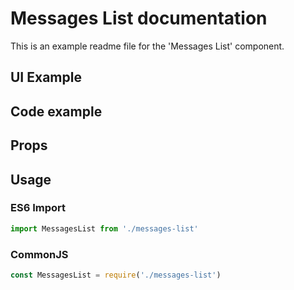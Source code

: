 # Messages List documentation

This is an example readme file for the 'Messages List' component.

## UI Example

<!-- STORY -->

## Code example

<!-- SOURCE -->

## Props

<!-- PROPS -->

## Usage

### ES6 Import
```js
import MessagesList from './messages-list'
```

### CommonJS

```js
const MessagesList = require('./messages-list')
